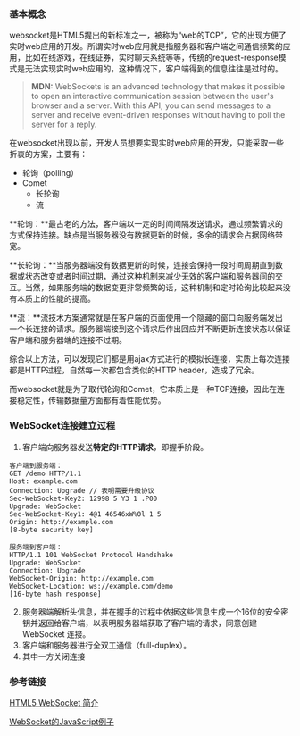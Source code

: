 ### 基本概念
websocket是HTML5提出的新标准之一，被称为“web的TCP”，它的出现方便了实时web应用的开发。所谓实时web应用就是指服务器和客户端之间通信频繁的应用，比如在线游戏，在线证券，实时聊天系统等等，传统的request-response模式是无法实现实时web应用的，这种情况下，客户端得到的信息往往是过时的。
> **MDN:**  WebSockets is an advanced technology that makes it possible to open an interactive communication session between the user's browser and a server. With this API, you can send messages to a server and receive event-driven responses without having to poll the server for a reply.

在websocket出现以前，开发人员想要实现实时web应用的开发，只能采取一些折衷的方案，主要有：

- 轮询（polling）
- Comet
  - 长轮询
  - 流

**轮询：**最古老的方法，客户端以一定的时间间隔发送请求，通过频繁请求的方式保持连接。缺点是当服务器没有数据更新的时候，多余的请求会占据网络带宽。

**长轮询：**当服务器端没有数据更新的时候，连接会保持一段时间周期直到数据或状态改变或者时间过期，通过这种机制来减少无效的客户端和服务器间的交互。当然，如果服务端的数据变更非常频繁的话，这种机制和定时轮询比较起来没有本质上的性能的提高。

**流：**流技术方案通常就是在客户端的页面使用一个隐藏的窗口向服务端发出一个长连接的请求。服务器端接到这个请求后作出回应并不断更新连接状态以保证客户端和服务器端的连接不过期。

综合以上方法，可以发现它们都是用ajax方式进行的模拟长连接，实质上每次连接都是HTTP过程，自然每一次都包含类似的HTTP header，造成了冗余。

而websocket就是为了取代轮询和Comet，它本质上是一种TCP连接，因此在连接稳定性，传输数据量方面都有着性能优势。

### WebSocket连接建立过程

1. 客户端向服务器发送**特定的HTTP请求**，即握手阶段。

~~~
客户端到服务端： 
GET /demo HTTP/1.1 
Host: example.com 
Connection: Upgrade // 表明需要升级协议
Sec-WebSocket-Key2: 12998 5 Y3 1 .P00 
Upgrade: WebSocket 
Sec-WebSocket-Key1: 4@1 46546xW%0l 1 5 
Origin: http://example.com 
[8-byte security key] 

服务端到客户端：
HTTP/1.1 101 WebSocket Protocol Handshake 
Upgrade: WebSocket 
Connection: Upgrade 
WebSocket-Origin: http://example.com 
WebSocket-Location: ws://example.com/demo 
[16-byte hash response]
~~~

2. 服务器端解析头信息，并在握手的过程中依据这些信息生成一个16位的安全密钥并返回给客户端，以表明服务器端获取了客户端的请求，同意创建WebSocket 连接。
3. 客户端和服务器进行全双工通信（full-duplex）。
4. 其中一方关闭连接

### 


### 参考链接
[HTML5 WebSocket 简介](http://www.ibm.com/developerworks/cn/web/1112_huangxa_websocket/)

[WebSocket的JavaScript例子](http://www.xyhtml5.com/websocket-javascript-example.html)
